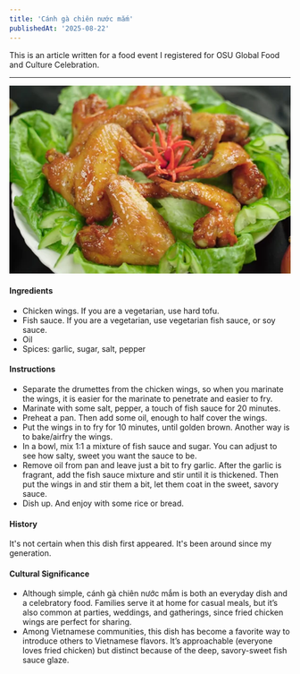 ```yaml
---
title: 'Cánh gà chiên nước mắm'
publishedAt: '2025-08-22'
---
```

This is an article written for a food event I registered for OSU Global Food and Culture Celebration.
<hr/>

![](/images/blog/250822/canh-ga-chien-nuoc-mam.jpg)

#### Ingredients
- Chicken wings. If you are a vegetarian, use hard tofu.
- Fish sauce. If you are a vegetarian, use vegetarian fish sauce, or soy sauce.
- Oil
- Spices: garlic, sugar, salt, pepper

#### Instructions
- Separate the drumettes from the chicken wings, so when you marinate the wings, it is easier for the marinate to penetrate
and easier to fry.
- Marinate with some salt, pepper, a touch of fish sauce for 20 minutes.
- Preheat a pan. Then add some oil, enough to half cover the wings.
- Put the wings in to fry for 10 minutes, until golden brown. Another way is to bake/airfry the wings.
- In a bowl, mix 1:1 a mixture of fish sauce and sugar. You can adjust to see how salty, sweet you want the sauce to be.
- Remove oil from pan and leave just a bit to fry garlic. After the garlic is fragrant, add the fish sauce mixture and
stir until it is thickened. Then put the wings in and stir them a bit, let them coat in the sweet, savory sauce.
- Dish up. And enjoy with some rice or bread.

#### History
It's not certain when this dish first appeared. It's been around since my generation.

#### Cultural Significance
- Although simple, cánh gà chiên nước mắm is both an everyday dish and a celebratory food. Families serve it at home for casual meals, but it’s also common at parties, weddings, and gatherings, since fried chicken wings are perfect for sharing.
- Among Vietnamese communities, this dish has become a favorite way to introduce others to Vietnamese flavors. It’s approachable (everyone loves fried chicken) but distinct because of the deep, savory-sweet fish sauce glaze.
